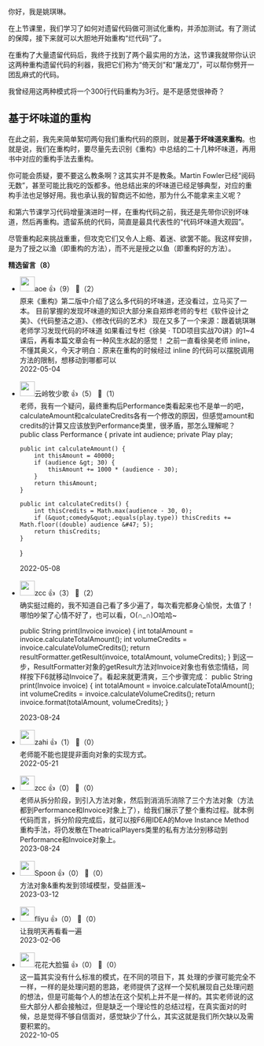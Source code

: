 你好，我是姚琪琳。

在上节课里，我们学习了如何对遗留代码做可测试化重构，并添加测试。有了测试的保障，接下来就可以大胆地开始重构“烂代码”了。

在重构了大量遗留代码后，我终于找到了两个最实用的方法，这节课我就带你认识这两种重构遗留代码的利器，我把它们称为“倚天剑”和“屠龙刀”，可以帮你劈开一团乱麻式的代码。

我曾经用这两种模式将一个300行代码重构为3行。是不是感觉很神奇？

## 基于坏味道的重构

在此之前，我先来简单絮叨两句我们重构代码的原则，就是**基于坏味道来重构**。也就是说，我们在重构时，要尽量先去识别《重构》中总结的二十几种坏味道，再用书中对应的重构手法去重构。

你可能会质疑，要不要这么教条啊？这其实并不是教条。Martin Fowler已经“阅码无数”，甚至可能比我吃的饭都多。他总结出来的坏味道已经足够典型，对应的重构手法也足够好用。我也承认我的智商远不如他，那为什么不能拿来主义呢？

和第六节课学习代码增量演进时一样，在重构代码之前，我还是先带你识别坏味道，然后再重构。遗留系统的代码，简直是最具代表性的“代码坏味道大观园”。

尽管重构起来挑战重重，但攻克它们又令人上瘾、着迷、欲罢不能。我这样安排，是为了授之以渔（即重构的方法），而不光是授之以鱼（即重构好的方法）。
<div><strong>精选留言（8）</strong></div><ul>
<li><img src="https://static001.geekbang.org/account/avatar/00/11/1d/de/62bfa83f.jpg" width="30px"><span>aoe</span> 👍（9） 💬（2）<div>原来《重构》第二版中介绍了这么多代码的坏味道，还没看过，立马买了一本。
目前掌握的发现坏味道的知识大部分来自郑烨老师的专栏《软件设计之美》、《代码整洁之道》、《修改代码的艺术》
现在又多了一个来源：跟着姚琪琳老师学习发现代码的坏味道
如果看过专栏《徐昊 · TDD项目实战70讲》的1~4课后，再看本篇文章会有一种风生水起的感觉！
之前一直看徐昊老师 inline，不懂其奥义，今天才明白：原来在重构的时候经过 inline 的代码可以摆脱调用方法的限制，想移动到哪都可以</div>2022-05-04</li><br/><li><img src="https://static001.geekbang.org/account/avatar/00/19/e6/1a/4f52130c.jpg" width="30px"><span>云岭牧少歌</span> 👍（5） 💬（1）<div>老师，我有一个疑问，最终重构后Performance类看起来也不是单一的吧，calculateAmount和calculateCredits各有一个修改的原因，但感觉amount和credits的计算又应该放到Performance类里，很矛盾，那怎么理解呢？
public class Performance {
    private int audience;
    private Play play;

    public int calculateAmount() {
        int thisAmount = 40000;
        if (audience &gt; 30) {
            thisAmount += 1000 * (audience - 30);
        }
        return thisAmount;
    }

    public int calculateCredits() {
        int thisCredits = Math.max(audience - 30, 0);
        if (&quot;comedy&quot;.equals(play.type)) thisCredits += Math.floor((double) audience &#47; 5);
        return thisCredits;
    }
}</div>2022-05-08</li><br/><li><img src="https://static001.geekbang.org/account/avatar/00/0f/f8/88/96b870fd.jpg" width="30px"><span>zcc</span> 👍（3） 💬（2）<div>确实挺过瘾的，我不知道自己看了多少遍了，每次看完都身心愉悦，太值了！哪怕吵架了心情不好了，也可以看，O(∩_∩)O哈哈~

public String print(Invoice invoice) {
    int totalAmount = invoice.calculateTotalAmount();
    int volumeCredits = invoice.calculateVolumeCredits();
    return resultFormatter.getResult(invoice, totalAmount, volumeCredits);
}
到这一步，ResultFormatter对象的getResult方法对Invoice对象也有依恋情结，同样按下F6就移动Invoice了。看起来就更清爽，三个步骤完成：
public String print(Invoice invoice) {
    int totalAmount = invoice.calculateTotalAmount();
    int volumeCredits = invoice.calculateVolumeCredits();
    return invoice.format(totalAmount, volumeCredits);
}</div>2023-08-24</li><br/><li><img src="http://thirdwx.qlogo.cn/mmopen/vi_32/Q0j4TwGTfTIofiaCAziajdQnbvrfpEkpCKVFgO62y6zicamhjF1BAWZSRcCVaTBXLIerLsGeZCic7XS7KOEkTN4fRg/132" width="30px"><span>zahi</span> 👍（1） 💬（0）<div>老师能不能也提提非面向对象的实现方式。</div>2022-05-21</li><br/><li><img src="https://static001.geekbang.org/account/avatar/00/0f/f8/88/96b870fd.jpg" width="30px"><span>zcc</span> 👍（0） 💬（0）<div>老师从拆分阶段，到引入方法对象，然后到消消乐消除了三个方法对象（方法都到Performance和Invoice对象上了），给我们展示了整个重构过程。就本例代码而言，拆分阶段完成后，就可以按F6用IDEA的Move Instance Method重构手法，将仍发散在TheatricalPlayers类里的私有方法分别移动到Performance和Invoice对象上。</div>2023-08-24</li><br/><li><img src="https://static001.geekbang.org/account/avatar/00/1d/e7/8e/318cfde0.jpg" width="30px"><span>Spoon</span> 👍（0） 💬（0）<div>方法对象&amp;重构发到领域模型，受益匪浅~</div>2023-03-12</li><br/><li><img src="https://static001.geekbang.org/account/avatar/00/18/3e/89/77829168.jpg" width="30px"><span>fliyu</span> 👍（0） 💬（0）<div>让我明天再看看一遍</div>2023-02-06</li><br/><li><img src="https://static001.geekbang.org/account/avatar/00/11/0c/86/8e52afb8.jpg" width="30px"><span>花花大脸猫</span> 👍（0） 💬（0）<div>这一篇其实没有什么标准的模式，在不同的项目下，其 处理的步骤可能完全不一样，一样的是处理问题的思路，老师提供了这样一个契机展现自己处理问题的想法，但是可能每个人的想法在这个契机上并不是一样的。其实老师说的这些大部分人都会接触过，但是缺乏一个理论性的总结过程，在真实面对的时候，总是觉得不够自信面对，感觉缺少了什么，其实这就是我们所欠缺以及需要积累的。</div>2022-10-05</li><br/>
</ul>